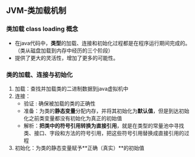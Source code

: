 ## JVM-类加载机制

### 类加载 class loading 概念

- 在java代码中，**类型**的加载、连接和初始化过程都是在程序运行期间完成的。（类从磁盘加载到内存中经历的三个阶段）
- 提供了更大的灵活性，增加了更多的可能性。

### **类的加载、连接与初始化**

1. 加载：查找并加载类的二进制数据到java虚拟机中
2. 连接：
   - 验证 : 确保被加载的类的正确性
   - 准备：为类的**静态变量**分配内存，并将其初始化为**默认值**，但是到达初始化之前类变量都没有初始化为真正的初始值
   - 解析：**把类中的符号引用转换为直接引用**，就是在类型的常量池中寻找类、接口、字段和方法的符号引用，把这些符号引用替换成直接引用的过程
3. 初始化：为类的静态变量赋予**正确（真实）**的初始值